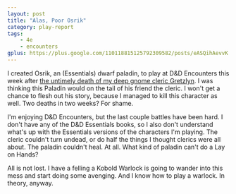 ```yaml
---
layout: post
title: "Alas, Poor Osrik"
category: play-report
tags: 
    - 4e
    - encounters
gplus: https://plus.google.com/110118815125792309582/posts/eASQihAevvK
---
```


I created Osrik, an (Essentials) dwarf paladin, to play at D&D Encounters this week after [the untimely death of my deep gnome cleric Gretzlyn][1]. I was thinking this Paladin would on the tail of his friend the cleric. I won't get a chance to flesh out his story, because I managed to kill this character as well. Two deaths in two weeks? For shame.

I'm enjoying D&D Encounters, but the last couple battles have been hard. I don't have any of the D&D Essentials books, so I also don't understand what's up with the Essentials versions of the characters I'm playing. The cleric couldn't turn undead, or do half the things I thought clerics were all about. The paladin couldn't heal. At all. What kind of paladin can't do a Lay on Hands?

All is not lost. I have a felling a Kobold Warlock is going to wander into this mess and start doing some avenging. And I know how to play a warlock. In theory, anyway.


[1]: http://save.vs.totalpartykill.ca/blog/total-party-kill/
